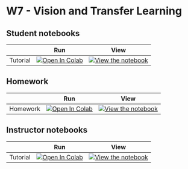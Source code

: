 # W7 - Vision and Transfer Learning

## Student notebooks

|   | Run | View |
| - | --- | ---- |
| Tutorial | [![Open In Colab](https://colab.research.google.com/assets/colab-badge.svg)](https://colab.research.google.com/github/CIS-522/course-content/blob/main/tutorials/W7_Vision_TL/student/W7_Tutorial.ipynb) | [![View the notebook](https://img.shields.io/badge/render-nbviewer-orange.svg)](https://nbviewer.jupyter.org/github/CIS-522/course-content/blob/main/tutorials/W7_Vision_TL/student/W7_Tutorial.ipynb?flush_cache=true) |

## Homework
|   | Run | View |
| - | --- | ---- |
| Homework | [![Open In Colab](https://colab.research.google.com/assets/colab-badge.svg)](https://colab.research.google.com/github/CIS-522/course-content/blob/main/tutorials/W7_Vision_TL/W7_Homework.ipynb) | [![View the notebook](https://img.shields.io/badge/render-nbviewer-orange.svg)](https://nbviewer.jupyter.org/github/CIS-522/course-content/blob/main/tutorials/W7_Vision_TL/W7_Homework.ipynb?flush_cache=true) |

## Instructor notebooks

|   | Run | View |
| - | --- | ---- |
| Tutorial | [![Open In Colab](https://colab.research.google.com/assets/colab-badge.svg)](https://colab.research.google.com/github/CIS-522/course-content/blob/main/tutorials/W7_Vision_TL/W7_Tutorial.ipynb) | [![View the notebook](https://img.shields.io/badge/render-nbviewer-orange.svg)](https://nbviewer.jupyter.org/github/CIS-522/course-content/blob/main/tutorials/W7_Vision_TL/W7_Tutorial.ipynb?flush_cache=true) |

